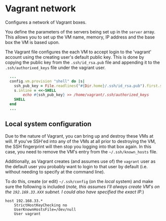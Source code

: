 # Vagrant network

Configures a network of Vagrant boxes.

You define the parameters of the servers being set up in the `server` array. This allows you to set up the VM name, memory, IP address and the base box the VM is based upon.

The Vagrant file configures the each VM to accept login to the 'vagrant' account
using the creating user's default public key. This is done by copying the
public key from the `.ssh/id_rsa.pub` file and appending it to the `.ssh/authorixed_keys` 
file under the vagrant user. 

```ruby
  ...
  config.vm.provision "shell" do |s|
    ssh_pub_key = File.readlines("#{Dir.home}/.ssh/id_rsa.pub").first.strip
    s.inline = <<-SHELL
        echo #{ssh_pub_key} >> /home/vagrant/.ssh/authorized_keys
    SHELL
  end
  ...
```

## Local system configuration


Due to the nature of Vagrant, you can bring up and destroy these VMs at will. If you've 
SSH'ed into any of the VMs at all prior to destroying the VM, the SSH fingerprint will 
then stop you logging into that box again. In this case, you need to remove the VM's entry
from the `~/.ssh/known_hosts` file.

Additionally, as Vagrant creates (and assumes use of) the `vagrant` user as the default user
you probably want to login to that user by default (i.e. without needing to specify at the 
command line).

To do this, create (or edit) `~/.ssh/config` (on the _local_ system) and make sure the 
following is included (_note, this assumes I'll always create VM's on the `192.169.33.XXX` 
subnet. I could also have specified the exact IP._)

```
host 192.168.33.*
    StrictHostKeyChecking no
    UserKnownHostsFile=/dev/null
    User vagrant
```



